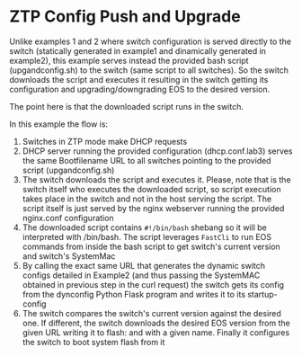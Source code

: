 # ZTP Config Push and Upgrade

Unlike examples 1 and 2 where switch configuration is served directly to the switch (statically generated in example1 and dinamically generated in example2), this example serves instead the provided bash script (upgandconfig.sh) to the switch (same script to all switches). So the switch downloads the script and executes it resulting in the switch getting its configuration and upgrading/downgrading EOS to the desired version. 

The point here is that the downloaded script runs in the switch.

In this example the flow is:
1. Switches in ZTP mode make DHCP requests
2. DHCP server running the provided configuration (dhcp.conf.lab3) serves the same Bootfilename URL to all switches pointing to the provided script (upgandconfig.sh)
3. The switch downloads the script and executes it. Please, note that is the switch itself who executes the downloaded script, so script execution takes place in the switch and not in the host serving the script. The script itself is just served by the nginx webserver running the provided nginx.conf configuration
4. The downloaded script contains `#!/bin/bash` shebang so it will be interpreted with /bin/bash. The script leverages `FastCli` to run EOS commands from inside the bash script to get switch's current version and switch's SystemMac
5. By calling the exact same URL that generates the dynamic switch configs detailed in Example2 (and thus passing the SystemMAC obtained in previous step in the curl request) the switch gets its config from the dynconfig Python Flask program and writes it to its startup-config
6. The switch compares the switch's current version against the desired one. If different, the switch downloads the desired EOS version from the given URL writing it to flash: and with a given name. Finally it configures the switch to boot system flash from it
